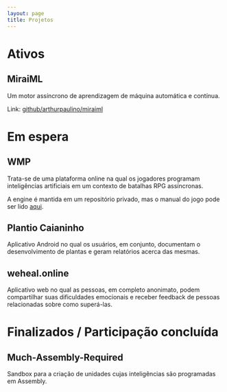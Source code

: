 ```yaml
---
layout: page
title: Projetos
---
```


# Ativos

## MiraiML

Um motor assíncrono de aprendizagem de máquina automática e contínua.

Link: [github/arthurpaulino/miraiml](https://github.com/arthurpaulino/miraiml)

# Em espera

## WMP

Trata-se de uma plataforma online na qual os jogadores programam inteligências
artificiais em um contexto de batalhas RPG assíncronas.

A engine é mantida em um repositório privado, mas o manual do jogo pode ser lido
[aqui](https://github.com/arthurpaulino/wmpmanuals).

## Plantio Caianinho

Aplicativo Android no qual os usuários, em conjunto, documentam o desenvolvimento
de plantas e geram relatórios acerca das mesmas.

## weheal.online

Aplicativo web no qual as pessoas, em completo anonimato, podem compartilhar suas
dificuldades emocionais e receber feedback de pessoas relacionadas sobre como
superá-las.

# Finalizados / Participação concluída

## Much-Assembly-Required

Sandbox para a criação de unidades cujas inteligências são programadas em Assembly.
